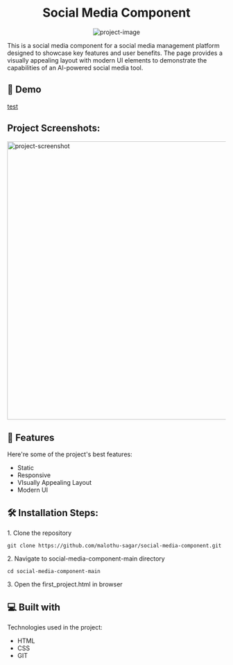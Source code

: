 <h1 align="center" id="title">Social Media Component</h1>

<p align="center"><img src="https://socialify.git.ci/malothu-sagar/social-media-component/image?language=1&amp;owner=1&amp;name=1&amp;stargazers=1&amp;theme=Light" alt="project-image"></p>

<p id="description">This is a social media component for a social media management platform designed to showcase key features and user benefits. The page provides a visually appealing layout with modern UI elements to demonstrate the capabilities of an AI-powered social media tool.</p>

<h2>🚀 Demo</h2>

[test](test)

<h2>Project Screenshots:</h2>

<img src="https://i.postimg.cc/rwrqhh0T/Screenshot-2024-11-26-123157.png" alt="project-screenshot" width="640" height="640/">

  
  
<h2>🧐 Features</h2>

Here're some of the project's best features:

*   Static
*   Responsive
*   VIsually Appealing Layout
*   Modern UI

<h2>🛠️ Installation Steps:</h2>

<p>1. Clone the repository</p>

```
git clone https://github.com/malothu-sagar/social-media-component.git
```

<p>2. Navigate to social-media-component-main directory</p>

```
cd social-media-component-main
```

<p>3. Open the first_project.html in browser</p>

  
  
<h2>💻 Built with</h2>

Technologies used in the project:

*   HTML
*   CSS
*   GIT

